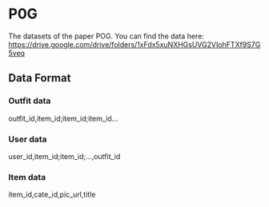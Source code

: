# P0G
The datasets of the paper POG.
You can find the data here: https://drive.google.com/drive/folders/1xFdx5xuNXHGsUVG2VIohFTXf9S7G5veq

## Data Format
### Outfit data
outfit_id,item_id;item_id;item_id...

### User data
user_id,item_id;item_id;...,outfit_id

### Item data
item_id,cate_id,pic_url,title

